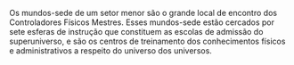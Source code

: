 ﻿Os mundos-sede de um setor menor são o grande local de encontro dos Controladores Físicos Mestres. Esses mundos-sede estão cercados por sete esferas de instrução que constituem as escolas de admissão do superuniverso, e são os centros de treinamento dos conhecimentos físicos e administrativos a respeito do universo dos universos.